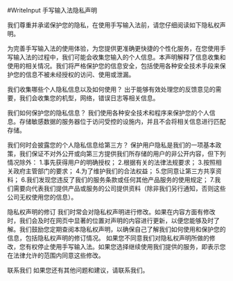 #WriteInput
手写输入法隐私声明

我们尊重并承诺保护您的隐私，在使用手写输入法前，请您仔细阅读如下隐私权声明。

为完善手写输入法的使用体验，为您提供更准确更快捷的个性化服务，在您使用手写输入法的过程中，我们可能会收集您输入的个人信息。本声明解释了信息收集和使用的相关情况。我们将严格保护您的信息安全，包括使用各种安全技术手段来保护您的信息不被未经授权的访问、使用或泄漏。

我们收集哪些个人隐私信息以及如何使用？
出于能够有效处理您的反馈意见的需要，我们会收集您的机型，网络，错误日志等相关信息。

我们如何保护您的隐私信息？
我们使用各种安全技术和程序来保护您的个人信息。存储敏感数据的服务器位于访问受控的设施内，并且不会将相关信息进行匹配存储。

我们何时会披露您的个人隐私信息给第三方？
保护用户隐私是我们的一项基本政策，我们保证不对外公开或向第三方提供我们所存储的用户的非公开内容，但下列情况除外：
1.事先获得用户的明确授权；
2.根据有关的法律法规要求；
3.按照相关政府主管部门的要求；
4.为了维护我们的合法权益；
5.您同意让第三方共享资料；
6.我们发现您违反了我们的服务条款或任何其他产品服务的使用规定；
7.我们需要向代表我们提供产品或服务的公司提供资料（除非我们另行通知，否则这些公司无权使用您的信息）。

隐私权声明的修订
我们时常会对隐私权声明进行修改。如果在内容方面有修改时，我们会及时在网页中显著的位置对声明的内容进行更新，以便您能够及时了解。我们鼓励您定期查阅本隐私权声明，以确保自己了解我们如何使用和保护您的信息，包括隐私权声明的修订情况。
如果您不同意我们对隐私权声明所做的修改，您有权停止使用手写输入法。如果您选择继续使用我们提供的服务，即表示您在法律允许的范围内同意这些修改。

联系我们
如果您还有其他问题和建议，请联系我们。
